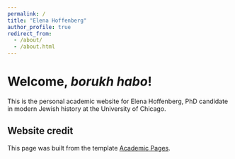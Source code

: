 ```yaml
---
permalink: /
title: "Elena Hoffenberg"
author_profile: true
redirect_from: 
  - /about/
  - /about.html
---
```



Welcome, *borukh habo*!
======
This is the personal academic website for Elena Hoffenberg, PhD candidate in modern Jewish history at the University of Chicago.


Website credit
------
This page was built from the template [Academic Pages](https://academicpages.github.io/markdown/).